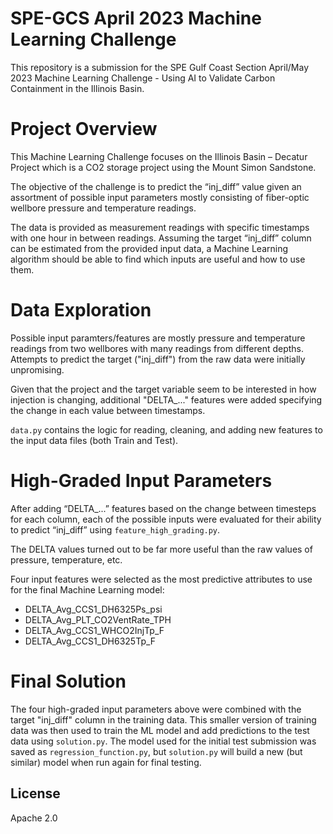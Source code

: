 # SPE-GCS April 2023 Machine Learning Challenge

This repository is a submission for the SPE Gulf Coast Section April/May 2023 Machine Learning Challenge - Using AI to Validate Carbon Containment in the Illinois Basin.  

# Project Overview

This Machine Learning Challenge focuses on the Illinois Basin – Decatur Project which is a CO2 storage project using the Mount Simon Sandstone.

The objective of the challenge is to predict the “inj_diff” value given an assortment of possible input parameters mostly consisting of fiber-optic wellbore pressure and temperature readings.

The data is provided as measurement readings with specific timestamps with one hour in between readings.  Assuming the target “inj_diff” column can be estimated from the provided input data, a Machine Learning algorithm should be able to find which inputs are useful and how to use them.


# Data Exploration

Possible input paramters/features are mostly pressure and temperature readings from two wellbores with many readings from different depths.  Attempts to predict the target ("inj_diff") from the raw data were initially unpromising.

Given that the project and the target variable seem to be interested in how injection is changing, additional "DELTA_..." features were added specifying the change in each value between timestamps.

`data.py` contains the logic for reading, cleaning, and adding new features to the input data files (both Train and Test).


# High-Graded Input Parameters

After adding “DELTA_...” features based on the change between timesteps for each column, each of the possible inputs were evaluated for their ability to predict “inj_diff” using `feature_high_grading.py`.

The DELTA values turned out to be far more useful than the raw values of pressure, temperature, etc.

Four input features were selected as the most predictive attributes to use for the final Machine Learning model:
 - DELTA_Avg_CCS1_DH6325Ps_psi
 - DELTA_Avg_PLT_CO2VentRate_TPH
 - DELTA_Avg_CCS1_WHCO2InjTp_F
 - DELTA_Avg_CCS1_DH6325Tp_F


# Final Solution

The four high-graded input parameters above were combined with the target "inj_diff" column in the training data.  This smaller version of training data was then used to train the ML model and add predictions to the test data using `solution.py`.  The model used for the initial test submission was saved as `regression_function.py`, but `solution.py` will build a new (but similar) model when run again for final testing.


License
----
Apache 2.0